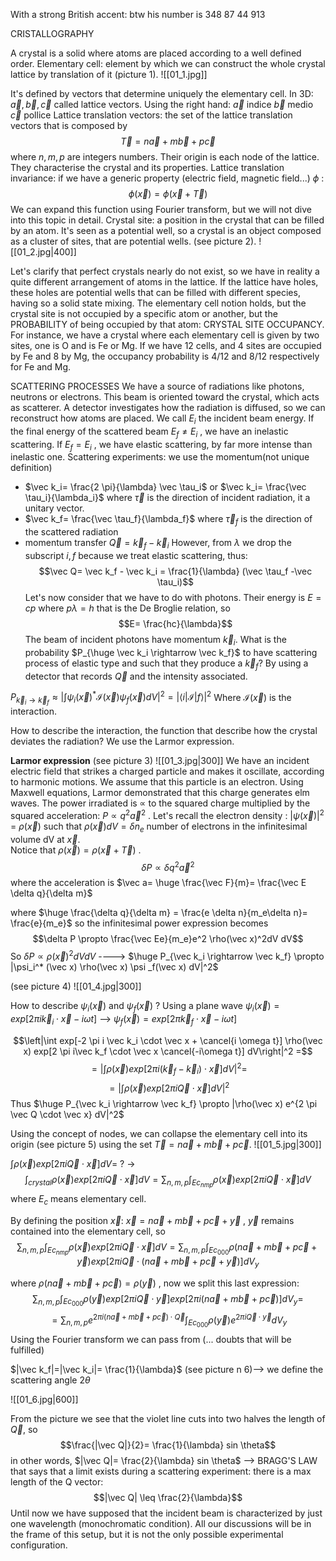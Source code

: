 With a strong British accent:
btw his number is 348 87 44 913

CRISTALLOGRAPHY

A crystal is a solid where atoms are placed according to a well defined order. 
Elementary cell: element by which we can construct the whole crystal lattice by translation of it
(picture 1).
![[01_1.jpg]]

It's defined by vectors that determine uniquely the elementary cell. In 3D: $\vec a, \vec b, \vec c$ called lattice vectors. Using the right hand:
$\vec a$ indice
$\vec b$ medio
$\vec c$ pollice
Lattice translation vectors: the set of the lattice translation vectors that is composed by $$\vec T = n\vec a+m\vec b+ p \vec c$$ where $n,m,p$ are integers numbers. Their origin is each node of the lattice. They characterise the crystal and its properties.
Lattice translation invariance: if we have  a generic property (electric field, magnetic field...) $\phi$ :
$$\phi(\vec x)= \phi(\vec x + \vec T)$$
We can expand this function using Fourier transform, but we will not dive into this topic in detail.
Crystal site: a position in the crystal that can be filled by an atom. It's seen as a potential well, so a crystal is an object composed as a cluster of sites, that are potential wells.  (see picture 2).
![[01_2.jpg|400]]

Let's clarify that perfect crystals nearly do not exist, so we have in reality a quite different arrangement of atoms in the lattice. If the lattice have holes, these holes are potential wells that can be filled with different species, having so a solid state mixing. The elementary cell notion holds, but the crystal site is not occupied by a specific atom or another, but the PROBABILITY of being occupied by that atom: CRYSTAL SITE OCCUPANCY. For instance, we have a crystal where each elementary cell is given by two sites, one is O and is Fe or Mg. If we have 12 cells, and 4 sites are occupied by Fe and 8 by Mg, the occupancy probability is $4/12$ and $8/12$ respectively for Fe and Mg. 

SCATTERING PROCESSES
We have a source of radiations like photons, neutrons or electrons. This beam is oriented toward the crystal, which acts as scatterer. A detector investigates how the radiation is diffused, so we can reconstruct how atoms are placed. We call $E_i$ the incident beam energy. If the final energy of the scattered beam $E_f \not= E_i$ , we have an inelastic scattering.  If $E_f = E_i$ , we have elastic scattering, by far more intense than inelastic one. 
Scattering experiments: 
we use the momentum(not unique definition)
- $\vec k_i= \frac{2 \pi}{\lambda} \vec \tau_i$ or $\vec k_i= \frac{\vec \tau_i}{\lambda_i}$ where $\vec \tau$ is the direction of incident radiation, it a unitary vector.
- $\vec k_f= \frac{\vec \tau_f}{\lambda_f}$ where $\vec \tau_f$ is the direction of the scattered radiation
- momentum transfer $\vec Q= \vec k_f - \vec k_i$
However, from $\lambda$ we drop the subscript $i,f$ because we treat elastic scattering, thus: $$\vec Q= \vec k_f - \vec k_i = \frac{1}{\lambda} (\vec \tau_f -\vec \tau_i)$$
Let's now consider that we have to do with photons. Their energy is $E= cp$ where $p \lambda = h$ that is the De Broglie relation, so $$E= \frac{hc}{\lambda}$$
The beam of incident photons have momentum $\vec k_i$. What is the probability $P_{\huge \vec k_i \rightarrow \vec k_f}$ to have scattering process of elastic type and such that they produce a $\vec k_f$? By using  a detector that records $\vec Q$ and the intensity associated. 

$P_{\vec k_i \rightarrow \vec k_f} \approx |\int \psi_i(\vec x) ^* \mathcal{I}(\vec x) \psi_f(\vec x) dV|^2 =|\langle i | \mathcal{I} | f \rangle|^2$ Where $\mathcal{I}(\vec x)$ is the interaction.

How to describe the interaction, the function that describe how the crystal deviates the radiation? We use the Larmor expression.

**Larmor expression**
(see picture 3)
![[01_3.jpg|300]]
We have an incident electric field that strikes a charged particle and makes it oscillate, according to harmonic motions. We assume that this particle is an electron. Using Maxwell equations, Larmor demonstrated that this charge generates elm waves. The power irradiated is $\propto$ to the squared charge multiplied by the squared acceleration: $P \propto q^2 \vec a^2$ .
Let's recall the electron density : |$\psi(\vec x)$|$^2$ = $\rho(\vec x)$ such that $\rho(\vec x) dV = \delta n_e$ number of electrons in the infinitesimal volume dV at $\vec x$.  
Notice that $\rho(\vec x)= \rho(\vec x+ \vec T)$ .
$$\delta P \propto \delta q^2 \vec a^2$$
where the acceleration is $\vec a= \huge \frac{\vec F}{m}= \frac{\vec E \delta q}{\delta m}$ 

where $\huge \frac{\delta q}{\delta m} = \frac{e \delta n}{m_e\delta n}= \frac{e}{m_e}$ so the infinitesimal power expression becomes $$\delta P \propto \frac{\vec Ee}{m_e}e^2 \rho(\vec x)^2dV dV$$
So $\delta P \propto \rho(\vec x)^2 dV dV$ ----> $\huge P_{\vec k_i \rightarrow \vec k_f} \propto |\psi_i^* (\vec x) \rho(\vec x) \psi _f(\vec x) dV|^2$ 

(see picture 4)
![[01_4.jpg|300]]


How to describe $\psi_i(\vec x)$ and $\psi_f (\vec x)$ ?
Using a plane wave $\psi_i(\vec x) = exp[2 \pi i \vec k_i \cdot \vec x -i\omega t]$ --> $\psi_f(\vec x) = exp[2 \pi \vec k_f \cdot \vec x -i\omega t]$ 


$$\left|\int exp[-2 \pi i \vec k_i \cdot \vec x + \cancel{i \omega t}] \rho(\vec x) exp[2 \pi i\vec k_f \cdot \vec x \cancel{-i\omega t}] dV\right|^2 =$$
$$= \left| \int\rho(\vec x) exp[2 \pi i(\vec k_f - \vec k_i)\cdot \vec x ] dV\right|^2= $$
$$ =  \left| \int \rho(\vec x) exp[2 \pi i \vec Q\cdot \vec x] dV \right|^2$$Thus $\huge P_{\vec k_i \rightarrow \vec k_f} \propto |\rho(\vec x) e^{2 \pi \vec Q \cdot \vec x} dV|^2$ 

Using the concept of nodes, we can collapse the elementary cell into its origin (see picture 5) using the set $\vec T=n\vec a+m\vec b+ p \vec c$.
![[01_5.jpg|300]]


$\int \rho(\vec x) exp[2 \pi i \vec Q\cdot \vec x] dV$= ? $\rightarrow$ 
$$ \int_{crystal} \rho(\vec x) exp[2 \pi i \vec Q\cdot \vec x] dV= \sum_{n,m,p} \int_{Ec_{nmp}} \rho(\vec x) exp[2 \pi i \vec Q\cdot \vec x] dV$$
where $E_c$ means elementary cell.

By defining the position $\vec x$:
$\vec x = n\vec a+m\vec b+ p \vec c + \vec y$ , $\vec y$ remains contained into the elementary cell, so 
$$\sum_{n,m,p} \int_{Ec_{nmp}} \rho(\vec x) exp[2 \pi i \vec Q\cdot \vec x] dV = \sum_{n,m,p} \int_{Ec_{000}} \rho (n \vec a+m\vec b+ p \vec c + \vec y) exp[2 \pi i \vec Q\cdot (n\vec a+m\vec b+ p \vec c + \vec y)] dV_y$$

where $\rho (n \vec a+m\vec b+ p \vec c) = \rho(\vec y)$ , now we split this last expression: $$\sum_{n,m,p} \int_{Ec_{000}} \rho (\vec y) exp[2 \pi i \vec Q\cdot \vec y] exp[2 \pi i(n\vec a+m\vec b+ p \vec c)] dV_y=$$
$$= \sum_{n,m,p} e^{2 \pi i(n\vec a+m\vec b+ p \vec c)\cdot \vec Q} \int_{Ec_{000}} \rho (\vec y) e^{2 \pi i \vec Q\cdot \vec y}  dV_y$$
Using the Fourier transform we can pass from (... doubts that will be fulfilled)

$|\vec k_f|=|\vec k_i|= \frac{1}{\lambda}$ (see picture n 6)--> we define the scattering angle $2\theta$ 

![[01_6.jpg|600]]


From the picture we see that the violet line cuts into two halves the length of $\vec Q$, so $$\frac{|\vec Q|}{2}= \frac{1}{\lambda} sin \theta$$
in other words, $|\vec Q|= \frac{2}{\lambda} sin \theta$ --> BRAGG'S LAW that says that a limit exists during a scattering experiment: there is a max length of the Q vector: $$|\vec Q| \leq \frac{2}{\lambda}$$
Until now we have supposed that the incident beam is characterized by just one wavelength (monochromatic condition). All our discussions will be in the frame of this setup, but it is not the only possible experimental configuration.

 